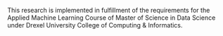 This research is implemented in fulfillment of the requirements for the Applied Machine Learning Course of Master of Science in Data Science under Drexel University College of Computing & Informatics. 
